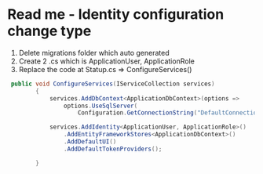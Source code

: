 ﻿# Read me - Identity configuration change type

1. Delete migrations folder which auto generated
2. Create 2 .cs which is ApplicationUser, ApplicationRole
3. Replace the code at Statup.cs => ConfigureServices()


```c#
 public void ConfigureServices(IServiceCollection services)
        {
            services.AddDbContext<ApplicationDbContext>(options =>
                options.UseSqlServer(
                    Configuration.GetConnectionString("DefaultConnection")));

            services.AddIdentity<ApplicationUser, ApplicationRole>()
                .AddEntityFrameworkStores<ApplicationDbContext>()
                .AddDefaultUI()
                .AddDefaultTokenProviders();

        }
